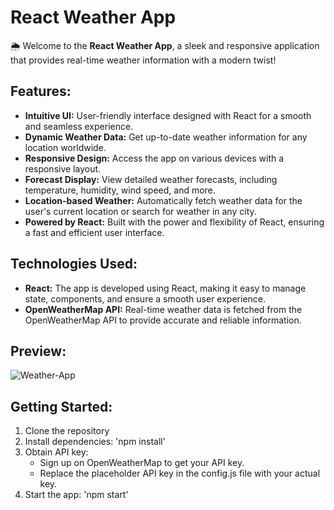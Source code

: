# React Weather App #
🌦️ Welcome to the **React Weather App**, a sleek and responsive application that provides real-time weather information with a modern twist!

## Features:
- **Intuitive UI:** User-friendly interface designed with React for a smooth and seamless experience.
- **Dynamic Weather Data:** Get up-to-date weather information for any location worldwide.
- **Responsive Design:** Access the app on various devices with a responsive layout.
- **Forecast Display:** View detailed weather forecasts, including temperature, humidity, wind speed, and more.
- **Location-based Weather:** Automatically fetch weather data for the user's current location or search for weather in any city.
- **Powered by React:** Built with the power and flexibility of React, ensuring a fast and efficient user interface.
  
## Technologies Used:
- **React:** The app is developed using React, making it easy to manage state, components, and ensure a smooth user experience.
- **OpenWeatherMap API:** Real-time weather data is fetched from the OpenWeatherMap API to provide accurate and reliable information.
  
## Preview:
![Weather-App](https://github.com/saraverdigi3/WeatherApp/assets/145349284/a2331d4a-a0b8-4d1e-8b6c-ba34c6b33d9f)

## Getting Started:
1. Clone the repository
2. Install dependencies: 'npm install'
3. Obtain API key:
   - Sign up on OpenWeatherMap to get your API key.
   - Replace the placeholder API key in the config.js file with your actual key.
4. Start the app: 'npm start'



